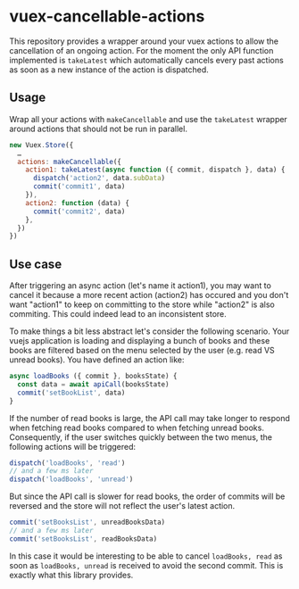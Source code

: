# vuex-cancellable-actions

This repository provides a wrapper around your vuex actions to allow the
cancellation of an ongoing action. For the moment the only API function
implemented is `takeLatest` which automatically cancels every past actions as
soon as a new instance of the action is dispatched.

## Usage

Wrap all your actions with `makeCancellable` and use the `takeLatest` wrapper
around actions that should not be run in parallel.

```javascript
new Vuex.Store({
  …
  actions: makeCancellable({
    action1: takeLatest(async function ({ commit, dispatch }, data) {
      dispatch('action2', data.subData)
      commit('commit1', data)
    }),
    action2: function (data) {
      commit('commit2', data)
    },
  })
})
```

## Use case

After triggering an async action (let's name it action1), you may want to
cancel it because a more recent action (action2) has occured and you don't want
"action1" to keep on committing to the store while "action2" is also commiting.
This could indeed lead to an inconsistent store.

To make things a bit less abstract let's consider the following scenario. Your
vuejs application is loading and displaying a bunch of books and these
books are filtered based on the menu selected by the user (e.g. read VS
unread books).
You have defined an action like:

```javascript
async loadBooks ({ commit }, booksState) {
  const data = await apiCall(booksState)
  commit('setBookList', data)
}
```

If the number of read books is large, the API call may take longer to respond
when fetching read books compared to when fetching unread books. Consequently,
if the user switches quickly between the two menus, the following actions will
be triggered:

```javascript
dispatch('loadBooks', 'read')
// and a few ms later
dispatch('loadBooks', 'unread')
```

But since the API call is slower for read books, the order of commits will be
reversed and the store will not reflect the user's latest action.

```javascript
commit('setBooksList', unreadBooksData)
// and a few ms later
commit('setBooksList', readBooksData)
```

In this case it would be interesting to be able to cancel `loadBooks, read` as
soon as `loadBooks, unread` is received to avoid the second commit. This is
exactly what this library provides.
